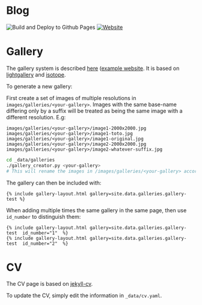 # Blog

![Build and Deploy to Github Pages](https://github.com/arntanguy/blog/workflows/Build%20and%20Deploy%20to%20Github%20Pages/badge.svg)
[![Website](https://img.shields.io/badge/website-online-brightgreen?logo=read-the-docs&style=flat)](https://arntanguy.github.io/blog/)


# Gallery

The gallery system is described [here](https://olivierpieters.be/blog/2016/02/26/creating-a-jekyll-image-gallery) ([example website](https://opieters.github.io/jekyll-image-gallery-example/photography/). It is based on [lightgallery](https://github.com/sachinchoolur/lightGallery) and [isotope](https://github.com/metafizzy/isotope).

To generate a new gallery:

First create a set of images of multiple resolutions in `images/galleries/<your-gallery>`. Images with the same base-name differing only by a suffix will be treated as being the same image with a different resolution. E.g:

```
images/galleries/<your-gallery>/image1-2000x2000.jpg
images/galleries/<your-gallery>/image1-toto.jpg
images/galleries/<your-gallery>/image1-original.jpg
images/galleries/<your-gallery>/image2-2000x2000.jpg
images/galleries/<your-gallery>/image2-whatever-suffix.jpg
```

```sh
cd _data/galleries
./gallery_creator.py <your-gallery>
# This will rename the images in /images/galleries/<your-gallery> according to their resolution and create a <your-gallery>.yml file containting its configuration
```

The gallery can then be included with:

```
{% include gallery-layout.html gallery=site.data.galleries.gallery-test %}
```

When adding multiple times the same gallery in the same page, then use `id_number` to distinguish them:

```
{% include gallery-layout.html gallery=site.data.galleries.gallery-test  id_number="1"  %}
{% include gallery-layout.html gallery=site.data.galleries.gallery-test  id_number="2"  %}
```

# CV

The CV page is based on [jekyll-cv](https://github.com/Stavrospanakakis/jekyll-cv).

To update the CV, simply edit the information in `_data/cv.yaml`.
